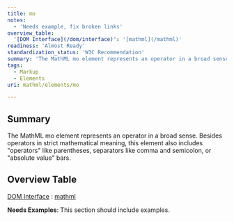 ```yaml
---
title: mo
notes:
  - 'Needs example, fix broken links'
overview_table:
  '[DOM Interface](/dom/interface)': '[mathml](/mathml)'
readiness: 'Almost Ready'
standardization_status: 'W3C Recommendation'
summary: 'The MathML mo element represents an operator in a broad sense. Besides operators in strict mathematical meaning, this element also includes &quot;operators&quot; like parentheses, separators like comma and semicolon, or &quot;absolute value&quot; bars.'
tags:
  - Markup
  - Elements
uri: mathml/elements/mo

---
```

## <span>Summary</span>

The MathML mo element represents an operator in a broad sense. Besides operators in strict mathematical meaning, this element also includes &quot;operators&quot; like parentheses, separators like comma and semicolon, or &quot;absolute value&quot; bars.

## <span>Overview Table</span>

[DOM Interface](/dom/interface)
:   [mathml](/mathml)

**Needs Examples**: This section should include examples.

